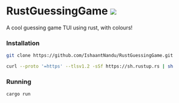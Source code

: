 # RustGuessingGame ![](https://skillicons.dev/icons?i=rust&theme=dark)

A cool guessing game TUI using rust, with colours!

### Installation
```bash 
git clone https://github.com/IshaantNandu/RustGuessingGame.git
```
```bash
curl --proto '=https' --tlsv1.2 -sSf https://sh.rustup.rs | sh
```

### Running 

```bash
cargo run
```
